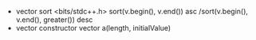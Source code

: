 * vector sort <bits/stdc++.h> sort(v.begin(), v.end()) asc /sort(v.begin(), v.end(), greater<int>()) desc
* vector constructor <vector> vector<int> a(length, initialValue)
